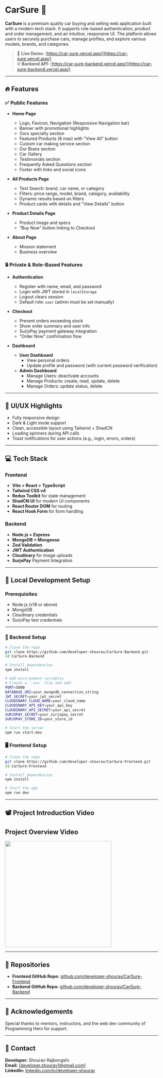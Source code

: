 # CarSure 🚗

**CarSure** is a premium quality car buying and selling web application built with a modern tech stack. It supports role-based authentication, product and order management, and an intuitive, responsive UI. The platform allows users to securely purchase cars, manage profiles, and explore various models, brands, and categories.

> 🔗 **Live Demo:** [https://car-sure.vercel.app/](https://car-sure.vercel.app/)  
> 🌐 **Backend API:** [https://car-sure-backend.vercel.app/](https://car-sure-backend.vercel.app/)

---

## 🔥 Features

### ✅ Public Features

- **Home Page**

  - Logo, Favicon, Navigation (Responsive Navigation bar)
  - Banner with promotional highlights
  - Ours specialty section
  - Featured Products (8 max) with "View All" button
  - Custom car making service section
  - Our Brans section
  - Car Gallery
  - Testimonials section
  - Frequently Asked Questions section
  - Footer with links and social icons

- **All Products Page**

  - Text Search: brand, car name, or category
  - Filters: price range, model, brand, category, availability
  - Dynamic results based on filters
  - Product cards with details and "View Details" button

- **Product Details Page**

  - Product image and specs
  - “Buy Now” button linking to Checkout

- **About Page**
  - Mission statement
  - Business overview

### 🔒 Private & Role-Based Features

- **Authentication**

  - Register with name, email, and password
  - Login with JWT stored in `localStorage`
  - Logout clears session
  - Default role: `user` (admin must be set manually)

- **Checkout**

  - Prevent orders exceeding stock
  - Show order summary and user info
  - SurjoPay payment gateway integration
  - "Order Now" confirmation flow

- **Dashboard**
  - **User Dashboard**
    - View personal orders
    - Update profile and password (with current password verification)
  - **Admin Dashboard**
    - Manage Users: deactivate accounts
    - Manage Products: create, read, update, delete
    - Manage Orders: update status, delete

---

## 🎨 UI/UX Highlights

- Fully responsive design
- Dark & Light mode support
- Clean, accessible layout using Tailwind + ShadCN
- Loading spinners during API calls
- Toast notifications for user actions (e.g., login, errors, orders)

---

## 💻 Tech Stack

### Frontend

- **Vite + React + TypeScript**
- **Tailwind CSS v4**
- **Redux Toolkit** for state management
- **ShadCN UI** for modern UI components
- **React Router DOM** for routing
- **React Hook Form** for form handling

### Backend

- **Node.js + Express**
- **MongoDB + Mongoose**
- **Zod Validation**
- **JWT Authentication**
- **Cloudinary** for image uploads
- **SurjoPay** Payment Integration

---

## 🚀 Local Development Setup

### Prerequisites

- Node.js (v18 or above)
- MongoDB
- Cloudinary credentials
- SurjoPay test credentials

---

### 🔧 Backend Setup

```bash
# Clone the repo
git clone https://github.com/developer-shourav/CarSure-Backend.git
cd CarSure-Backend

# Install dependencies
npm install

# Add environment variables
# Create a `.env` file and add:
PORT=5000
DATABASE_URI=your_mongodb_connection_string
JWT_SECRET=your_jwt_secret
CLOUDINARY_CLOUD_NAME=your_cloud_name
CLOUDINARY_API_KEY=your_api_key
CLOUDINARY_API_SECRET=your_api_secret
SURJOPAY_SECRET=your_surjopay_secret
SURJOPAY_STORE_ID=your_store_id

# Start the server
npm run start:dev

```

### 🖥️ Frontend Setup

```bash
# Clone the repo
git clone https://github.com/developer-shourav/CarSure-Frontend.git
cd CarSure-Frontend

# Install dependencies
npm install

# Start the app
npm run dev
```

---

## 📽️ Project Introduction Video

## Project Overview Video

<a href='https://drive.google.com/file/d/1pcnRsgpy2-w2cPKWfWU6PXf0QXHhkSZ8/view?usp=drive_link' target=_blank>
    <img width='350px' src="https://i.ibb.co.com/0RjxFvKS/watch-video-button-01.png" />
</a>

---

## 📂 Repositories

- **Frontend GitHub Repo:** [github.com/developer-shourav/CarSure-Frontend](https://github.com/developer-shourav/CarSure-Frontend)
- **Backend GitHub Repo:** [github.com/developer-shourav/CarSure-Backend](https://github.com/developer-shourav/CarSure-Backend)

---

## 🙌 Acknowledgements

Special thanks to mentors, instructors, and the web dev community of Programming Hero for support.

---

## 📧 Contact

**Developer:** Shourav Rajbongshi  
**Email:** [developer.shourav1@gmail.com]  
**LinkedIn:** [linkedin.com/in/developer-shourav](https://linkedin.com/in/developer-shourav)
